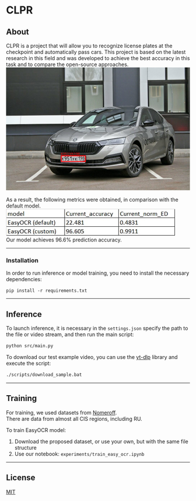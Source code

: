 # CLPR
## About
CLPR is a project that will allow you to recognize license plates at the checkpoint and automatically pass cars. This project is based on the latest research in this field and was developed to achieve the best accuracy in this task and to compare the open-source approaches.  
![Example](./media/example.jpg)

As a result, the following metrics were obtained, in comparison with the default model.  
![Score](./media/score.jpg)  
Our model achieves 96.6% prediction accuracy.

---

### Installation
In order to run inference or model training, you need to install the necessary dependencies:
```
pip install -r requirements.txt
```

---

## Inference
To launch inference, it is necessary in the `settings.json` specify the path to the file or video stream, and then run the main script:
```bash
python src/main.py
```
To download our test example video, you can use the [yt-dlp](https://github.com/yt-dlp/yt-dlp) library and execute the script:
```bash
./scripts/download_sample.bat
```

---

## Training
For training, we used datasets from [Nomeroff](https://nomeroff.net.ua/datasets/).  
There are data from almost all CIS regions, including RU.

To train EasyOCR model:
1. Download the proposed dataset, or use your own, but with the same file structure
2. Use our notebook: `experiments/train_easy_ocr.ipynb`

---

## License
[MIT](https://choosealicense.com/licenses/mit/)
